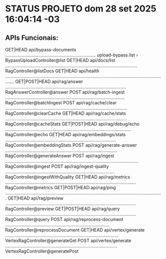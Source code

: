 # STATUS PROJETO dom 28 set 2025 16:04:14 -03
## APIs Funcionais:
  GET|HEAD  api/bypass-documents ........................................................................ upload-bypass.list › BypassUploadController@list
  GET|HEAD  api/docs/list ......................................................................................................... RagController@listDocs
  GET|HEAD  api/health ................................................................................................................................... 
  GET|POST|HEAD api/rag/answer ................................................................................................ RagAnswerController@answer
  POST      api/rag/batch-ingest ............................................................................................... RagController@batchIngest
  POST      api/rag/cache/clear ................................................................................................. RagController@clearCache
  GET|HEAD  api/rag/cache/stats ................................................................................................. RagController@cacheStats
  GET|POST|HEAD api/rag/debug/echo .................................................................................................... RagController@echo
  GET|HEAD  api/rag/embeddings/stats ........................................................................................ RagController@embeddingStats
  POST      api/rag/generate-answer ......................................................................................... RagController@generateAnswer
  POST      api/rag/ingest .......................................................................................................... RagController@ingest
  POST      api/rag/ingest-quality ....................................................................................... RagController@ingestWithQuality
  GET|HEAD  api/rag/metrics ........................................................................................................ RagController@metrics
  GET|POST|HEAD api/rag/ping ............................................................................................................................. 
  GET|HEAD  api/rag/preview ........................................................................................................ RagController@preview
  GET|POST|HEAD api/rag/query ........................................................................................................ RagController@query
  POST      api/rag/reprocess-document ................................................................................... RagController@reprocessDocument
  GET|HEAD  api/vertex/generate .......................................................................................... VertexRagController@generateGet
  POST      api/vertex/generate ......................................................................................... VertexRagController@generatePost
